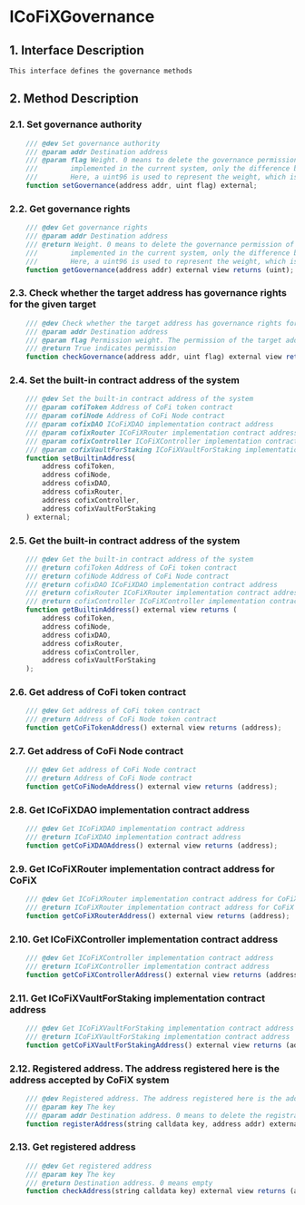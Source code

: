# ICoFiXGovernance

## 1. Interface Description
    This interface defines the governance methods

## 2. Method Description

### 2.1. Set governance authority

```javascript
    /// @dev Set governance authority
    /// @param addr Destination address
    /// @param flag Weight. 0 means to delete the governance permission of the target address. Weight is not 
    ///        implemented in the current system, only the difference between authorized and unauthorized. 
    ///        Here, a uint96 is used to represent the weight, which is only reserved for expansion
    function setGovernance(address addr, uint flag) external;
```

### 2.2. Get governance rights

```javascript
    /// @dev Get governance rights
    /// @param addr Destination address
    /// @return Weight. 0 means to delete the governance permission of the target address. Weight is not 
    ///        implemented in the current system, only the difference between authorized and unauthorized. 
    ///        Here, a uint96 is used to represent the weight, which is only reserved for expansion
    function getGovernance(address addr) external view returns (uint);
```

### 2.3. Check whether the target address has governance rights for the given target

```javascript
    /// @dev Check whether the target address has governance rights for the given target
    /// @param addr Destination address
    /// @param flag Permission weight. The permission of the target address must be greater than this weight to pass the check
    /// @return True indicates permission
    function checkGovernance(address addr, uint flag) external view returns (bool);
```

### 2.4. Set the built-in contract address of the system

```javascript
    /// @dev Set the built-in contract address of the system
    /// @param cofiToken Address of CoFi token contract
    /// @param cofiNode Address of CoFi Node contract
    /// @param cofixDAO ICoFiXDAO implementation contract address
    /// @param cofixRouter ICoFiXRouter implementation contract address for CoFiX
    /// @param cofixController ICoFiXController implementation contract address
    /// @param cofixVaultForStaking ICoFiXVaultForStaking implementation contract address
    function setBuiltinAddress(
        address cofiToken,
        address cofiNode,
        address cofixDAO,
        address cofixRouter,
        address cofixController,
        address cofixVaultForStaking
    ) external;
```

### 2.5. Get the built-in contract address of the system

```javascript
    /// @dev Get the built-in contract address of the system
    /// @return cofiToken Address of CoFi token contract
    /// @return cofiNode Address of CoFi Node contract
    /// @return cofixDAO ICoFiXDAO implementation contract address
    /// @return cofixRouter ICoFiXRouter implementation contract address for CoFiX
    /// @return cofixController ICoFiXController implementation contract address
    function getBuiltinAddress() external view returns (
        address cofiToken,
        address cofiNode,
        address cofixDAO,
        address cofixRouter,
        address cofixController,
        address cofixVaultForStaking
    );
```

### 2.6. Get address of CoFi token contract

```javascript
    /// @dev Get address of CoFi token contract
    /// @return Address of CoFi Node token contract
    function getCoFiTokenAddress() external view returns (address);
```

### 2.7. Get address of CoFi Node contract

```javascript
    /// @dev Get address of CoFi Node contract
    /// @return Address of CoFi Node contract
    function getCoFiNodeAddress() external view returns (address);
```

### 2.8. Get ICoFiXDAO implementation contract address

```javascript
    /// @dev Get ICoFiXDAO implementation contract address
    /// @return ICoFiXDAO implementation contract address
    function getCoFiXDAOAddress() external view returns (address);
```

### 2.9. Get ICoFiXRouter implementation contract address for CoFiX

```javascript
    /// @dev Get ICoFiXRouter implementation contract address for CoFiX
    /// @return ICoFiXRouter implementation contract address for CoFiX
    function getCoFiXRouterAddress() external view returns (address);
```

### 2.10. Get ICoFiXController implementation contract address

```javascript
    /// @dev Get ICoFiXController implementation contract address
    /// @return ICoFiXController implementation contract address
    function getCoFiXControllerAddress() external view returns (address);
```

### 2.11. Get ICoFiXVaultForStaking implementation contract address

```javascript
    /// @dev Get ICoFiXVaultForStaking implementation contract address
    /// @return ICoFiXVaultForStaking implementation contract address
    function getCoFiXVaultForStakingAddress() external view returns (address);
```

### 2.12. Registered address. The address registered here is the address accepted by CoFiX system

```javascript
    /// @dev Registered address. The address registered here is the address accepted by CoFiX system
    /// @param key The key
    /// @param addr Destination address. 0 means to delete the registration information
    function registerAddress(string calldata key, address addr) external;
```

### 2.13. Get registered address

```javascript
    /// @dev Get registered address
    /// @param key The key
    /// @return Destination address. 0 means empty
    function checkAddress(string calldata key) external view returns (address);
```